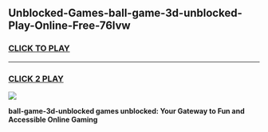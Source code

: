 
## Unblocked-Games-ball-game-3d-unblocked-Play-Online-Free-76lvw
<h3>
<a href="https://premium76.site?title=ball-game-3d-unblocked&ref=26A">CLICK TO PLAY</a></h3>
<hr>

<h3>
<a href="https://premium76.site?title=ball-game-3d-unblocked&ref=26A">CLICK 2 PLAY</a>
  
</h3>

<a href="https://premium76.site?title=ball-game-3d-unblocked&ref=26A"><img src="https://clearcache.store/games.png"></a>


**ball-game-3d-unblocked games unblocked: Your Gateway to Fun and Accessible Online Gaming**
